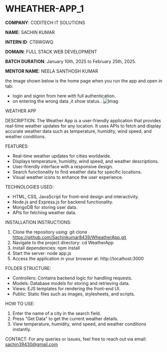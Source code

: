 # WHEATHER-APP_1

**COMPANY**: CODITECH IT SOLUTIONS

**NAME**: SACHIN KUMAR

**INTERN ID**: CT6WGWQ

**DOMAIN**: FULL STACK WEB DEVELOPMENT

**BATCH DURATION**: January 10th, 2025 to February 25th, 2025.

**MENTOR NAME**: NEELA SANTHOSH KUMAR

the image shown below is the home page when you run the app and open in tab: 
- login and signin from here with full authentication.
- on entering the wrong data ,it show status..
![Imag](https://github.com/user-attachments/assets/c70613b2-e175-40f7-9ffb-09008f340020)


WEATHER APP

DESCRIPTION:
The Weather App is a user-friendly application that provides real-time weather updates for any location. It uses APIs to fetch and display accurate weather data such as temperature, humidity, wind speed, and weather conditions.

FEATURES:
- Real-time weather updates for cities worldwide.
- Displays temperature, humidity, wind speed, and weather descriptions.
- User-friendly interface with a responsive design.
- Search functionality to find weather data for specific locations.
- Visual weather icons to enhance the user experience.

TECHNOLOGIES USED:
- HTML, CSS, JavaScript for front-end design and interactivity.
- Node.js and Express.js for backend functionality.
- MongoDB for storing user data.
- APIs for fetching weather data.

INSTALLATION INSTRUCTIONS:
1. Clone the repository using:
   git clone https://github.com/Sachinkumar8439/WheatherApp.git
2. Navigate to the project directory:
   cd WeatherApp
3. Install dependencies:
   npm install
4. Start the server:
   node app.js
5. Access the application in your browser at:
   http://localhost:3000

FOLDER STRUCTURE:
- Controllers: Contains backend logic for handling requests.
- Models: Database models for storing and retrieving data.
- Views: EJS templates for rendering the front-end UI.
- Public: Static files such as images, stylesheets, and scripts.

HOW TO USE:
1. Enter the name of a city in the search field.
2. Press "Get Data" to get the current weather details.
3. View temperature, humidity, wind speed, and weather conditions instantly.


CONTACT:
For any queries or issues, feel free to reach out via email: sachin39430@gmail.com
